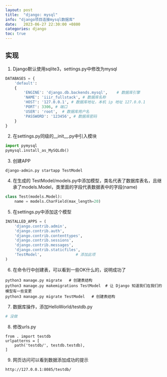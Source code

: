 ```yaml
---
layout: post
title:  "django: mysql"
info: "django项目连接mysql数据库"
date:   2023-06-27 22:30:00 +0800
categories: django
toc: true
---
```


## 实现

1. Django默认使用sqlite3，settings.py中修改为mysql
```python
DATABASES = { 
    'default': 
    { 
        'ENGINE': 'django.db.backends.mysql',    # 数据库引擎
        'NAME': 'iiir_fullstack', # 数据库名称
        'HOST': '127.0.0.1', # 数据库地址，本机 ip 地址 127.0.0.1 
        'PORT': 3306, # 端口 
        'USER': 'root',  # 数据库用户名
        'PASSWORD': '123456', # 数据库密码
    }  
}
```

2. 在settings.py同级的__init__.py中引入模块
```python
import pymysql
pymysql.install_as_MySQLdb()
```

3. 创建APP
```
django-admin.py startapp TestModel
```

4. 在生成的 TestModel/models.py中添加模型，类名代表了数据库表名，且继承了models.Model，类里面的字段代表数据表中的字段(name)
```python
class Test(models.Model):
    name = models.CharField(max_length=20)
```

5. 在settings.py中添加这个模型
```python
INSTALLED_APPS = (
    'django.contrib.admin',
    'django.contrib.auth',
    'django.contrib.contenttypes',
    'django.contrib.sessions',
    'django.contrib.messages',
    'django.contrib.staticfiles',
    'TestModel',               # 添加此项
)
```

6. 在命令行中创建表，可以看到一些OK什么的，说明成功了
```
python3 manage.py migrate   # 创建表结构
python3 manage.py makemigrations TestModel  # 让 Django 知道我们在我们的模型有一些变更
python3 manage.py migrate TestModel   # 创建表结构
```

7. 数据库操作，添加HelloWorld/testdb.py
```python
# 没做
```

8. 修改urls.py
```
from . import testdb
urlpatterns = [
    path('testdb/', testdb.testdb),
]
```

9. 网页访问可以看到数据添加成功的提示
```
http://127.0.0.1:8085/testdb/
```
